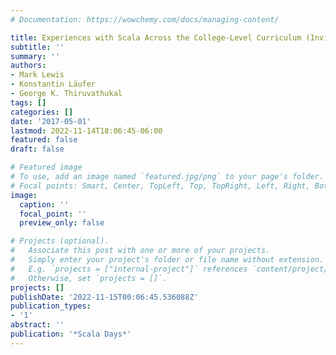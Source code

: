 ```yaml
---
# Documentation: https://wowchemy.com/docs/managing-content/

title: Experiences with Scala Across the College-Level Curriculum (Invited Talk)
subtitle: ''
summary: ''
authors:
- Mark Lewis
- Konstantin Läufer
- George K. Thiruvathukal
tags: []
categories: []
date: '2017-05-01'
lastmod: 2022-11-14T18:06:45-06:00
featured: false
draft: false

# Featured image
# To use, add an image named `featured.jpg/png` to your page's folder.
# Focal points: Smart, Center, TopLeft, Top, TopRight, Left, Right, BottomLeft, Bottom, BottomRight.
image:
  caption: ''
  focal_point: ''
  preview_only: false

# Projects (optional).
#   Associate this post with one or more of your projects.
#   Simply enter your project's folder or file name without extension.
#   E.g. `projects = ["internal-project"]` references `content/project/deep-learning/index.md`.
#   Otherwise, set `projects = []`.
projects: []
publishDate: '2022-11-15T00:06:45.536088Z'
publication_types:
- '1'
abstract: ''
publication: '*Scala Days*'
---
```

